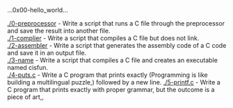 ...0x00-hello_world...

[./0-preprocessor](./0-preprocessor) - Write a script that runs a C file through the preprocessor and save the result into another file.  
[./1-complier](./1-compiler) - Write a script that compiles a C file but does not link.   
[./2-assembler](./2-assembler) - Write a script that generates the assembly code of a C code and save it in an output file.   
[./3-name](./3-name) - Write a script that compiles a C file and creates an executable named cisfun.   
[./4-puts.c](./4-puts.c) - Write a C program that prints exactly (Programming is like building a multilingual puzzle,) followed by a new line.
[./5-printf.c](./5-printf.c) - Write a C program that prints exactly with proper grammar, but the outcome is a piece of art,,     
